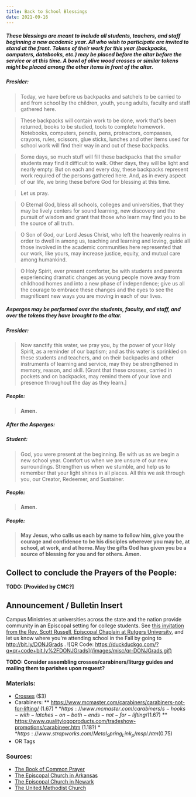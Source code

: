 ```yaml
---
title: Back to School Blessings
date: 2021-09-16
---
```


##### These blessings are meant to include all students, teachers, and staff beginning a new academic year. All who wish to participate are invited to stand at the front. Tokens of their work for this year (backpacks, computers, datebooks, etc.) may be placed before the altar before the service or at this time. A bowl of olive wood crosses or similar tokens might be placed among the other items in front of the altar.

##### Presider:
> Today, we have before us backpacks and satchels to be carried to and from school by the children, youth, young adults, faculty and staff gathered here.

> These backpacks will contain work to be done, work that's been returned, books to be studied, tools to complete homework. Notebooks, computers, pencils, pens, protractors, compasses, crayons, rules, scissors, glue sticks, lunches and other items used for school work will find their way in and out of these backpacks.

> Some days, so much stuff will fill these backpacks that the smaller students may find it difficult to walk. Other days, they will be light and nearly empty. But on each and every day, these backpacks represent work required of the persons gathered here. And, as in every aspect of our life, we bring these before God for blessing at this time.

> Let us pray.

> O Eternal God, bless all schools, colleges and universities, that they may be lively centers for sound learning, new discovery and the pursuit of wisdom and grant that those who learn may find you to be the source of all truth.

> O Son of God, our Lord Jesus Christ, who left the heavenly realms in order to dwell in among us, teaching and learning and loving, guide all those involved in the academic communities here represented that our work, like yours, may increase justice, equity, and mutual care among humankind.

> O Holy Spirit, ever present comforter, be with students and parents experiencing dramatic changes as young people move away from childhood homes and into a new phase of independence; give us all the courage to embrace these changes and the eyes to see the magnificent new ways you are moving in each of our lives.

##### Asperges may be performed over the students, faculty, and staff, and over the tokens they have brought to the altar.

##### Presider:
> Now sanctify this water, we pray you, by the power of your Holy Spirit, as a reminder of our baptism; and as this water is sprinkled on these students and teachers, and on their backpacks and other instruments of learning and service, may they be strengthened in memory, reason, and skill. [Grant that these crosses, carried in pockets and on backpacks, may remind them of your love and presence throughout the day as they learn.]

##### **People:**
> **Amen.**

##### After the Asperges:

##### Student:
> God, you were present at the beginning. Be with us as we begin a new school year. Comfort us when we are unsure of our new surroundings. Strengthen us when we stumble, and help us to remember that your light shines in all places. All this we ask through you, our Creator, Redeemer, and Sustainer.

##### **People:**
> **Amen.**

##### **People:**
> **May Jesus, who calls us each by name to follow him, give you the courage and confidence to be his disciples wherever you may be, at school, at work, and at home. May the gifts God has given you be a source of blessing for you and for others. Amen.**

## Collect to conclude the Prayers of the People:
**TODO: [Provided by CMC?]**

## Announcement / Bulletin Insert
Campus Ministries at universities across the state and the nation provide community in an Episcopal setting for college students. See [this invitation from the Rev. Scott Russell, Episcopal Chaplain at Rutgers University](https://youtu.be/GTB8YH00zb8), and let us know where you're attending school in the Fall by going to http://bit.ly/DONJGrads .  ![QR Code: https://duckduckgo.com/?q=qr+code+bit.ly%2FDONJGrads](/images/misc/qr-DONJGrads.gif)

**TODO: Consider assembling crosses/carabiners/liturgy guides and mailing them to parishes upon request?**

### Materials:
* [Crosses](https://www.bethlehemgifts.com/product/comfort-holding-cross-olive-wood-small/) ($3)
* Carabiners:
** https://www.mcmaster.com/carabiners/carabiners-not-for-lifting/ ($1.67)
** https://www.mcmaster.com/carabiners/s-hooks-with-latches-on-both-ends-not-for-lifting/  ($1.67)
** https://www.qualitylogoproducts.com/tradeshow-promotions/carabineer.htm ($1.18?)
** https://www.strapworks.com/Metal_Spring_Link_p/mspl.htm ($0.75)
* OR Tags

### Sources:
* [The Book of Common Prayer](http://www.episcopalchurch.org/sites/default/files/downloads/book_of_common_prayer.pdf)
* [The Episcopal Church in Arkansas](http://eycarkansas.org/wp-content/uploads/2014/08/Back-to-School-Blessings.pdf)
* [The Episcopal Church in Newark](https://dioceseofnewark.org/sites/default/files/resources/Blessing%20of%20Backpacks.pdf)
* [The United Methodist Church](https://www.umcdiscipleship.org/resources/a-blessing-of-the-backpacks-and-the-school-year)
